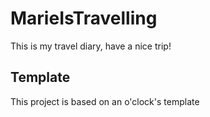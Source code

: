 # MarieIsTravelling
This is my travel diary, have a nice trip!

## Template
This project is based on an o'clock's template
